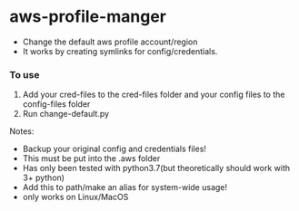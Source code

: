 # aws-profile-manger
* Change the default aws profile account/region 
* It works by creating symlinks for config/credentials.

### To use
1. Add your cred-files to the cred-files folder and your config files to the config-files folder
2. Run change-default.py

Notes: 
  * Backup your original config and credentials files!
  * This must be put into the .aws folder
  * Has only been tested with python3.7(but theoretically should work with 3+ python)
  * Add this to path/make an alias for system-wide usage!
  * only works on Linux/MacOS
